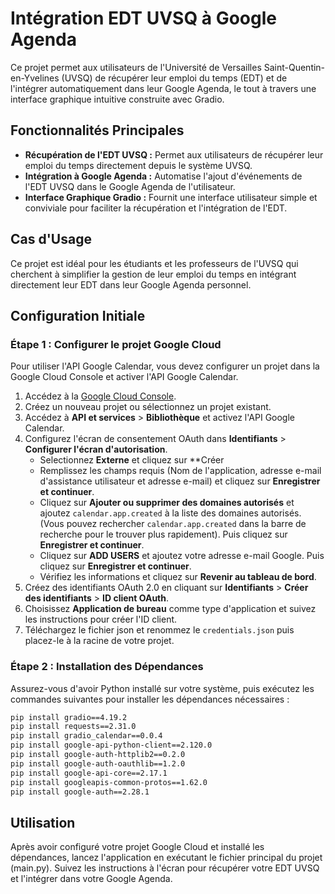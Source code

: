 # Intégration EDT UVSQ à Google Agenda

Ce projet permet aux utilisateurs de l'Université de Versailles Saint-Quentin-en-Yvelines (UVSQ) de récupérer leur emploi du temps (EDT) et de l'intégrer automatiquement dans leur Google Agenda, le tout à travers une interface graphique intuitive construite avec Gradio.

## Fonctionnalités Principales

- **Récupération de l'EDT UVSQ :** Permet aux utilisateurs de récupérer leur emploi du temps directement depuis le système UVSQ.
- **Intégration à Google Agenda :** Automatise l'ajout d'événements de l'EDT UVSQ dans le Google Agenda de l'utilisateur.
- **Interface Graphique Gradio :** Fournit une interface utilisateur simple et conviviale pour faciliter la récupération et l'intégration de l'EDT.

## Cas d'Usage

Ce projet est idéal pour les étudiants et les professeurs de l'UVSQ qui cherchent à simplifier la gestion de leur emploi du temps en intégrant directement leur EDT dans leur Google Agenda personnel.

## Configuration Initiale

### Étape 1 : Configurer le projet Google Cloud

Pour utiliser l'API Google Calendar, vous devez configurer un projet dans la Google Cloud Console et activer l'API Google Calendar.

1. Accédez à la [Google Cloud Console](https://console.cloud.google.com/).
2. Créez un nouveau projet ou sélectionnez un projet existant.
3. Accédez à **API et services** > **Bibliothèque** et activez l'API Google Calendar.
4. Configurez l'écran de consentement OAuth dans **Identifiants** > **Configurer l'écran d'autorisation**.
   * Selectionnez **Externe** et cliquez sur **Créer
   * Remplissez les champs requis (Nom de l'application, adresse e-mail d'assistance utilisateur et adresse e-mail) et cliquez sur **Enregistrer et continuer**.
   * Cliquez sur **Ajouter ou supprimer des domaines autorisés** et ajoutez `calendar.app.created` à la liste des domaines autorisés. (Vous pouvez rechercher `calendar.app.created` dans la barre de recherche pour le trouver plus rapidement). Puis cliquez sur **Enregistrer et continuer**.
   * Cliquez sur **ADD USERS** et ajoutez votre adresse e-mail Google. Puis cliquez sur **Enregistrer et continuer**.
   * Vérifiez les informations et cliquez sur **Revenir au tableau de bord**.
5. Créez des identifiants OAuth 2.0 en cliquant sur **Identifiants** > **Créer des identifiants** > **ID client OAuth**.
6. Choisissez **Application de bureau** comme type d'application et suivez les instructions pour créer l'ID client.
7. Téléchargez le fichier json et renommez le `credentials.json` puis placez-le à la racine de votre projet.

### Étape 2 : Installation des Dépendances

Assurez-vous d'avoir Python installé sur votre système, puis exécutez les commandes suivantes pour installer les dépendances nécessaires :

```bash
pip install gradio==4.19.2
pip install requests==2.31.0
pip install gradio_calendar==0.0.4
pip install google-api-python-client==2.120.0
pip install google-auth-httplib2==0.2.0
pip install google-auth-oauthlib==1.2.0
pip install google-api-core==2.17.1
pip install googleapis-common-protos==1.62.0
pip install google-auth==2.28.1
```

## Utilisation

Après avoir configuré votre projet Google Cloud et installé les dépendances, lancez l'application en exécutant le fichier principal du projet (main.py). Suivez les instructions à l'écran pour récupérer votre EDT UVSQ et l'intégrer dans votre Google Agenda.

